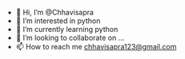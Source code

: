 - 👋 Hi, I’m @Chhavisapra
- 👀 I’m interested in python
- 🌱 I’m currently learning python
- 💞️ I’m looking to collaborate on ...
- 📫 How to reach me chhavisapra123@gmail.com

<!---
Chhavisapra/Chhavisapra is a ✨ special ✨ repository because its `README.md` (this file) appears on your GitHub profile.
You can click the Preview link to take a look at your changes.
--->
